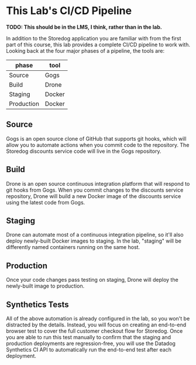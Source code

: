 This Lab's CI/CD Pipeline
===

**TODO: This should be in the LMS, I think, rather than in the lab.**

In addition to the Storedog application you are familiar with from the first part of this course, this lab provides a complete CI/CD pipeline to work with. Looking back at the four major phases of a pipeline, the tools are:

| phase      | tool      |
| ---        | ---       |
| Source     | Gogs      |
| Build      | Drone     |
| Staging    | Docker    |
| Production | Docker    |

Source
---
Gogs is an open source clone of GitHub that supports git hooks, which will allow you to automate actions when you commit code to the repository. The Storedog discounts service code will live in the Gogs repository.

Build
---
Drone is an open source continuous integration platform that will respond to git hooks from Gogs. When you commit changes to the discounts service repository, Drone will build a new Docker image of the discounts service using the latest code from Gogs.

Staging
---
Drone can automate most of a continuous integration pipeline, so it'll also deploy newly-built Docker images to staging. In the lab, "staging" will be differently named containers running on the same host.

Production
---
Once your code changes pass testing on staging, Drone will deploy the newly-built image to production. 

Synthetics Tests
---
All of the above automation is already configured in the lab, so you won't be distracted by the details. Instead, you will focus on creating an end-to-end browser test to cover the full customer checkout flow for Storedog. Once you are able to run this test manually to confirm that the staging and production deployments are regression-free, you will use the Datadog Synthetics CI API to automatically run the end-to-end test after each deployment. 

